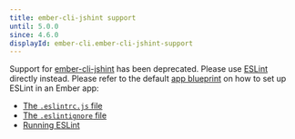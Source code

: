 ```yaml
---
title: ember-cli-jshint support
until: 5.0.0
since: 4.6.0
displayId: ember-cli.ember-cli-jshint-support
---
```



Support for [ember-cli-jshint](https://github.com/ember-cli/ember-cli-jshint) has been deprecated. 
Please use [ESLint](https://eslint.org/) directly instead. Please refer to the 
default [app blueprint](https://github.com/ember-cli/ember-cli/tree/master/blueprints/app/files) 
on how to set up ESLint in an Ember app:

- [The `.eslintrc.js` file](https://github.com/ember-cli/ember-cli/blob/master/blueprints/app/files/.eslintrc.js)
- [The `.eslintignore` file](https://github.com/ember-cli/ember-cli/blob/master/blueprints/app/files/.eslintignore)
- [Running ESLint](https://github.com/ember-cli/ember-cli/blob/master/blueprints/app/files/package.json#L21-L22)
